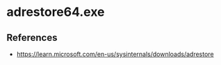 # adrestore64.exe

## References
* https://learn.microsoft.com/en-us/sysinternals/downloads/adrestore
